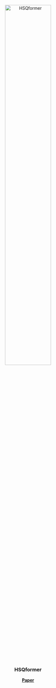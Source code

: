 <p align="center"> <picture> <source media="(prefers-color-scheme: dark)" srcset="https://raw.githubusercontent.com/Asunatan/HSQformer/main/docs/source/assets/logos/HSQformer-logo-text-dark.png"> <img alt="HSQformer" src="https://raw.githubusercontent.com/Asunatan/HSQformer/main/docs/source/assets/logos/HSQformer-logo-text-light.png" width=55%> </picture> </p><h3 align="center"> HSQformer</h3><p align="center"> <a href="https://arxiv.org/abs/2502.03772"><b>Paper</b></a>

